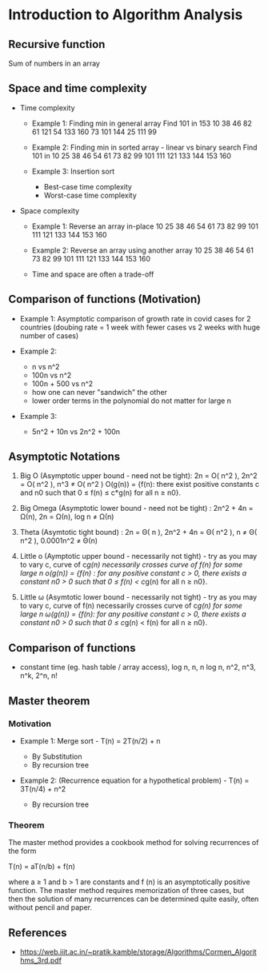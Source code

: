 # Introduction to Algorithm Analysis

## Recursive function
Sum of numbers in an array

## Space and time complexity
- Time complexity
    - Example 1: Finding min in general array
    Find 101 in
    153 10 38 46 82 61 121 54 133 160 73 101 144 25 111 99
    
    - Example 2: Finding min in sorted array - linear vs binary search
    Find 101 in
    10 25 38 46 54 61 73 82 99 101 111 121 133 144 153 160
    
    - Example 3: Insertion sort
        - Best-case time complexity
        - Worst-case time complexity

- Space complexity
    - Example 1: Reverse an array in-place
    10 25 38 46 54 61 73 82 99 101 111 121 133 144 153 160
    
    - Example 2: Reverse an array using another array
    10 25 38 46 54 61 73 82 99 101 111 121 133 144 153 160
    
    - Time and space are often a trade-off

## Comparison of functions (Motivation)
- Example 1: Asymptotic comparison of growth rate in covid cases for 2 countries (doubing rate = 1 week with fewer cases vs 2 weeks with huge number of cases)

- Example 2:
    - n vs n^2
    - 100n vs n^2
    - 100n + 500 vs n^2
    - how one can never "sandwich" the other
    - lower order terms in the polynomial do not matter for large n

- Example 3:
    - 5n^2 + 10n vs 2n^2 + 100n

## Asymptotic Notations
1. Big O (Asymptotic upper bound - need not be tight): 2n = O( n^2 ), 2n^2 = O( n^2 ), n^3 ≠ O( n^2 )
O(g(n)) = {f(n): there exist positive constants c and n0 such that 0 ≤ f(n) ≤ c*g(n) for all n ≥ n0}.

2. Big Omega (Asymptotic lower bound - need not be tight) : 2n^2 + 4n = Ω(n), 2n = Ω(n), log n ≠ Ω(n)

3. Theta (Asymtotic tight bound) : 2n = Θ( n ), 2n^2 + 4n = Θ( n^2 ), n ≠ Θ( n^2 ), 0.0001n^2 ≠ Θ(n)

4. Little o (Aymptotic upper bound - necessarily not tight) - try as you may to vary c, curve of c*g(n) necessarily crosses curve of f(n) for some large n
o(g(n)) = {f(n) : for any positive constant c > 0, there exists a constant n0 > 0 such that 0 ≤ f(n) < c*g(n) for all n ≥ n0}.

5. Little ω (Asymtotic lower bound - necessarily not tight) - try as you may to vary c, curve of f(n) necessarily crosses curve of c*g(n) for some large n
ω(g(n)) = {f(n): for any positive constant c > 0, there exists a constant n0 > 0 such that 0 ≤ c*g(n) < f(n) for all n ≥ n0}.

## Comparison of functions
- constant time (eg. hash table / array access), log n, n, n log n, n^2, n^3, n^k, 2^n, n!

## Master theorem

### Motivation
- Example 1: Merge sort - T(n) = 2T(n/2) + n
    - By Substitution
    - By recursion tree

- Example 2: (Recurrence equation for a hypothetical problem) - T(n) = 3T(n/4) + n^2
    - By recursion tree

### Theorem
The master method provides a cookbook method for solving recurrences of the form

T(n) = aT(n/b) + f(n)

where a ≥ 1 and b > 1 are constants and f (n) is an asymptotically positive function. The master method requires memorization of three cases, but then the solution of many recurrences can be determined quite easily, often without pencil and paper.

## References
- https://web.iiit.ac.in/~pratik.kamble/storage/Algorithms/Cormen_Algorithms_3rd.pdf
